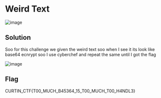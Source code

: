 # Weird Text

![image](https://github.com/6E3372/Curtin-Malaysia-CTF-2023/assets/129729880/b1ba56a5-735a-433d-a4c2-12cf15fd1f4c)

## Solution

Soo for this challenge we given the weird text soo when I see it its look like base64 ecnrypt soo I use cyberchef and repeat the same until I got the flag

![image](https://github.com/6E3372/Curtin-Malaysia-CTF-2023/assets/129729880/c6f226bf-be7d-4422-8339-5deae2dba312)

## Flag

CURTIN_CTF{T00_MUCH_B45364_15_T00_MUCH_T00_H4NDL3}
